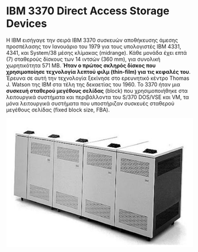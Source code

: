 # IBM 3370 Direct Access Storage Devices

H IBM εισήγαγε την σειρά IBM 3370 συσκευών αποθήκευσης άμεσης προσπέλασης τον Ιανουάριο του 1979 για τους υπολογιστές IBM 4331, 4341, και System/38 μέσης κλίμακας (midrange). Κάθε μονάδα έχει επτά (7) σταθερούς δίσκους των 14 ιντσών (360 mm), για συνολική χωρητικότητα 571 MB. **Ήταν ο πρώτος σκληρός δίσκος που χρησιμοποίησε τεχνολογία λεπτού φιλμ (thin-film) για τις κεφαλές του**. Έρευνα σε αυτή την τεχνολογία ξεκίνησε στο ερευνητικό κέντρο Thomas J. Watson της ΙΒΜ στα τέλη της δεκαετίας του 1960. Το 3370 ήταν μια **συσκευή σταθερού μεγέθους σελίδας** (block) που χρησιμοποιήθηκε στα λειτουργικά συστήματα και περιβάλλοντα του S/370 DOS/VSE και VM, τα μόνα λειτουργικά συστήματα που υποστήριζαν συσκευές σταθερού μεγέθους σελίδας (fixed block size, FBA).

![IBM 3370 Direct Access Storage Devices](../assets/images/ibm-3370-b.jpg)

